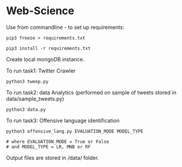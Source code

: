 # Web-Science


Use from commandline - to set up requirements:
  
    pip3 freeze > requirements.txt 
  
    pip3 install -r requirements.txt 
  
  
Create local mongoDB instance. 
 
To run task1: Twitter Crawler 

    python3 tweep.py
   
To run task2: data Analytics (performed on sample of tweets stored in data/sample_tweets.py)

    python3 data.py 

To run task3: Offensive language identification


    python3 offensive_lang.py EVALUATION_MODE MODEL_TYPE
    
    # where EVALUATION_MODE = True or False
    # and MODEL_TYPE = LR, MNB or RF
    
Output files are stored in /data/ folder.     
